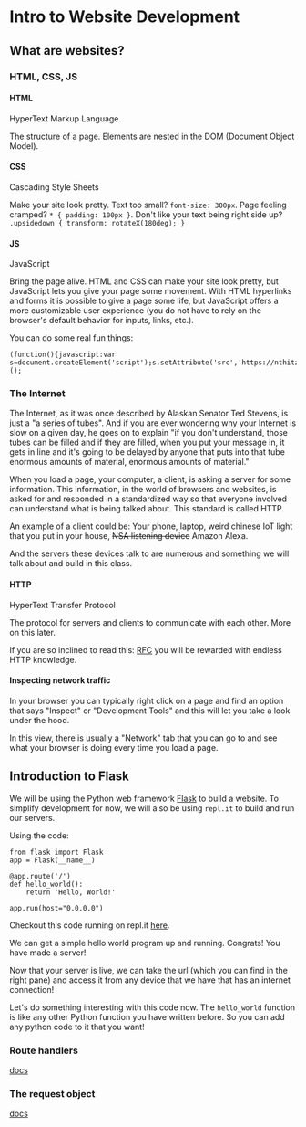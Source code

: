 # Intro to Website Development

## What are websites?

### HTML, CSS, JS

#### HTML

HyperText Markup Language

The structure of a page. Elements are nested in the DOM (Document Object Model).

#### CSS

Cascading Style Sheets

Make your site look pretty. Text too small? `font-size: 300px`. Page feeling cramped? `* { padding: 100px }`. Don't like your text being right side up? `.upsidedown { transform: rotateX(180deg); }`

#### JS

JavaScript

Bring the page alive. HTML and CSS can make your site look pretty, but JavaScript lets you give your page some movement. With HTML hyperlinks and forms it is possible to give a page some life, but JavaScript offers a more customizable user experience (you do not have to rely on the browser's default behavior for inputs, links, etc.).

You can do some real fun things:
```
(function(){javascript:var s=document.createElement('script');s.setAttribute('src','https://nthitz.github.io/turndownforwhatjs/tdfw.js');document.body.appendChild(s);})();
```

### The Internet

The Internet, as it was once described by Alaskan Senator Ted Stevens, is just a "a series of tubes". And if you are ever wondering why your Internet is slow on a given day, he goes on to explain "if you don't understand, those tubes can be filled and if they are filled, when you put your message in, it gets in line and it's going to be delayed by anyone that puts into that tube enormous amounts of material, enormous amounts of material."

When you load a page, your computer, a client, is asking a server for some information. This information, in the world of browsers and websites, is asked for and responded in a standardized way so that everyone involved can understand what is being talked about. This standard is called HTTP.

An example of a client could be:
Your phone, laptop, weird chinese IoT light that you put in your house, ~~NSA listening device~~ Amazon Alexa. 

And the servers these devices talk to are numerous and something we will talk about and build in this class.

#### HTTP
HyperText Transfer Protocol

The protocol for servers and clients to communicate with each other. More on this later.

If you are so inclined to read this: [RFC](https://tools.ietf.org/html/rfc2616) you will be rewarded with endless HTTP knowledge.

#### Inspecting network traffic

In your browser you can typically right click on a page and find an option that says "Inspect" or "Development Tools" and this will let you take a look under the hood.

In this view, there is usually a "Network" tab that you can go to and see what your browser is doing every time you load a page.

## Introduction to Flask

We will be using the Python web framework [Flask](https://flask.palletsprojects.com/en/1.1.x/) to build a website. To simplify development for now, we will also be using `repl.it` to build and run our servers.

Using the code:
```
from flask import Flask
app = Flask(__name__)

@app.route('/')
def hello_world():
    return 'Hello, World!'

app.run(host="0.0.0.0")
```
Checkout this code running on repl.it [here](https://repl.it/@breadchris/minimal-flask-example).

We can get a simple hello world program up and running. Congrats! You have made a server!

Now that your server is live, we can take the url (which you can find in the right pane) and access it from any device that we have that has an internet connection!

Let's do something interesting with this code now. The `hello_world` function is like any other Python function you have written before. So you can add any python code to it that you want!

### Route handlers

[docs](https://flask.palletsprojects.com/en/1.1.x/quickstart/#routing)

### The request object

[docs](https://flask.palletsprojects.com/en/1.1.x/quickstart/#the-request-object)

